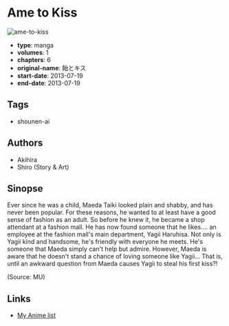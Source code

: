 # Ame to Kiss

![ame-to-kiss](https://cdn.myanimelist.net/images/manga/3/182338.jpg)

-   **type**: manga
-   **volumes**: 1
-   **chapters**: 6
-   **original-name**: 飴とキス
-   **start-date**: 2013-07-19
-   **end-date**: 2013-07-19

## Tags

-   shounen-ai

## Authors

-   Akihira
-   Shiro (Story & Art)

## Sinopse

Ever since he was a child, Maeda Taiki looked plain and shabby, and has never been popular. For these reasons, he wanted to at least have a good sense of fashion as an adult. So before he knew it, he became a shop attendant at a fashion mall. He has now found someone that he likes…. an employee at the fashion mall's main department, Yagii Haruhisa. Not only is Yagii kind and handsome, he's friendly with everyone he meets. He's someone that Maeda simply can't help but admire. However, Maeda is aware that he doesn't stand a chance of loving someone like Yagii… That is, until an awkward question from Maeda causes Yagii to steal his first kiss?!

(Source: MU)

## Links

-   [My Anime list](https://myanimelist.net/manga/100633/Ame_to_Kiss)
